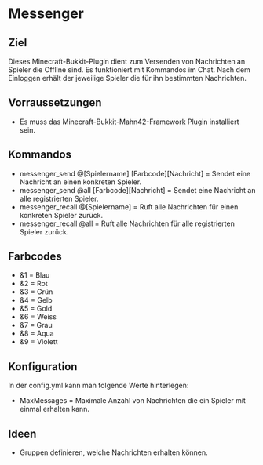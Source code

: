 Messenger
=========

Ziel
----

Dieses Minecraft-Bukkit-Plugin dient zum Versenden von Nachrichten an Spieler die Offline sind. 
Es funktioniert mit Kommandos im Chat. Nach dem Einloggen erhält der jeweilige Spieler die für ihn bestimmten
Nachrichten.

Vorraussetzungen
----------------
* Es muss das Minecraft-Bukkit-Mahn42-Framework Plugin installiert sein.

Kommandos
---------

* messenger_send @[Spielername] [Farbcode][Nachricht] = Sendet eine Nachricht an einen konkreten Spieler.
* messenger_send @all [Farbcode][Nachricht]           = Sendet eine Nachricht an alle registrierten Spieler.
* messenger_recall @[Spielername]                     = Ruft alle Nachrichten für einen konkreten Spieler zurück.
* messenger_recall @all                               = Ruft alle Nachrichten für alle registrierten Spieler zurück.

Farbcodes
---------
* &1 = Blau
* &2 = Rot
* &3 = Grün
* &4 = Gelb
* &5 = Gold
* &6 = Weiss
* &7 = Grau
* &8 = Aqua
* &9 = Violett

Konfiguration
-------------
In der config.yml kann man folgende Werte hinterlegen:
* MaxMessages = Maximale Anzahl von Nachrichten die ein Spieler mit einmal erhalten kann.

Ideen
-----
* Gruppen definieren, welche Nachrichten erhalten können.
